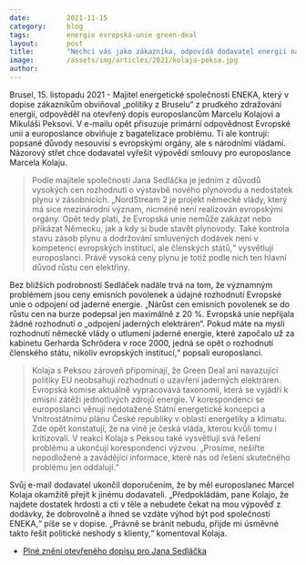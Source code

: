 ```yaml
---
date:         2021-11-15
category:     blog
tags:         energie evropská-unie green-deal
layout:       post
title:        "Nechci vás jako zákazníka, odpovídá dodavatel energií na otevřený dopis europoslanců"
image:        /assets/img/articles/2021/kolaja-peksa.jpg
author:       
---
```


Brusel, 15. listopadu 2021 - Majitel energetické společnosti ENEKA, který v dopise zákazníkům obviňoval „politiky z Bruselu“ z prudkého zdražování energií, odpověděl na otevřený dopis europoslancům Marcelu Kolajovi a Mikuláši Peksovi. V e-mailu opět přisuzuje primární odpovědnost Evropské unii a europoslance obviňuje z bagatelizace problému. Ti ale kontrují: popsané důvody nesouvisí s evropskými orgány, ale s národními vládami. Názorový střet chce dodavatel vyřešit výpovědí smlouvy pro europoslance Marcela Kolaju.

> Podle majitele společnosti Jana Sedláčka je jedním z důvodů vysokých cen rozhodnutí o výstavbě nového plynovodu a nedostatek plynu v zásobnících. „NordStream 2 je projekt německé vlády, který má sice mezinárodní význam, nicméně není realizován evropskými orgány. Opět tedy platí, že Evropská unie nemůže zakázat nebo přikázat Německu, jak a kdy si bude stavět plynovody. Také kontrola stavu zásob plynu a dodržování smluvených dodávek není v kompetenci evropských institucí, ale členských států,“ vysvětlují europoslanci. Právě vysoká ceny plynu je totiž podle nich ten hlavní důvod růstu cen elektřiny.

Bez bližších podrobností Sedláček nadále trvá na tom, že významným problémem jsou ceny emisních povolenek a údajné rozhodnutí Evropské unie o odpojení od jaderné energie. „Nárůst cen emisních povolenek se do růstu cen na burze podepsal jen maximálně z 20 %. Evropská unie nepřijala žádné rozhodnutí o „odpojení jaderných elektráren“. Pokud máte na mysli rozhodnutí německé vlády o utlumení jaderné energie, které započalo už za kabinetu Gerharda Schrödera v roce 2000, jedná se opět o rozhodnutí členského státu, nikoliv evropských institucí,“ popsali europoslanci.

> Kolaja s Peksou zároveň připomínají, že Green Deal ani navazující politiky EU neobsahují rozhodnutí o uzavření jaderných elektráren. Evropská komise aktuálně vypracovává taxonomii, která se vyjádří k emisní zátěži jednotlivých zdrojů energie. V korespondenci se europoslanci věnují nedotažené Státní energetické koncepci a Vnitrostátnímu plánu České republiky v oblasti energetiky a klimatu. Zde opět konstatují, že na vině je česká vláda, kterou kvůli tomu i kritizovali. V reakci Kolaja s Peksou také vysvětlují svá řešení problému a ukončují korespondenci výzvou. „Prosíme, nešiřte nepodložené a zavádějící informace, které nás od řešení skutečného problému jen oddalují.“

Svůj e-mail dodavatel ukončil doporučením, že by měl europoslanec Marcel Kolaja okamžitě přejít k jinému dodavateli. „Předpokládám, pane Kolajo, že najdete dostatek hrdosti a cti v těle a nebudete čekat na mou výpověď z dodávky, že dobrovolně a ihned se vzdáte výhod být pod společností ENEKA,“ píše se v dopise. „Právně se bránit nebudu, přijde mi úsměvné takto řešit politické neshody s klienty,“ komentoval Kolaja.
 
* [Plné znění otevřeného dopisu pro Jana Sedláčka](https://www.pirati.cz/assets/pdf/Reakce_ENEKA.pdf)
